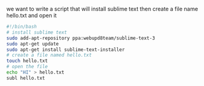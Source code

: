 we want to write a script that will install sublime text then create a file name hello.txt and open it

```bash
#!/bin/bash
# install sublime text
sudo add-apt-repository ppa:webupd8team/sublime-text-3
sudo apt-get update
sudo apt-get install sublime-text-installer
# create a file named hello.txt
touch hello.txt
# open the file
echo "HI" > hello.txt
subl hello.txt

```

